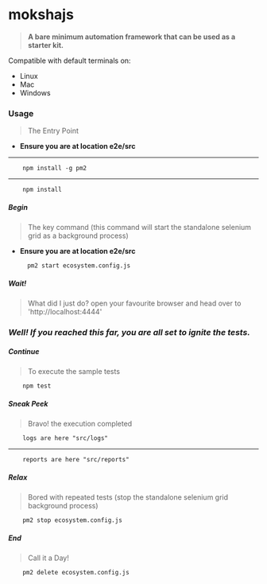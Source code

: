 # **mokshajs**

> **A bare minimum automation framework that can be used as a starter kit.**

Compatible with default terminals on:

- Linux
- Mac
- Windows

### **Usage**

> The Entry Point

- **Ensure you are at location e2e/src**

---

        npm install -g pm2

---

        npm install

##### **Begin**

> The key command (this command will start the standalone selenium grid as a background process)

- **Ensure you are at location e2e/src**

        pm2 start ecosystem.config.js

##### Wait!

> What did I just do?
> open your favourite browser and head over to 'http://localhost:4444'

### **_Well! If you reached this far, you are all set to ignite the tests._**

##### Continue

> To execute the sample tests

        npm test

##### Sneak Peek

> Bravo! the execution completed

        logs are here "src/logs"

---

        reports are here "src/reports"

##### Relax

> Bored with repeated tests (stop the standalone selenium grid background process)

        pm2 stop ecosystem.config.js

##### End

> Call it a Day!

        pm2 delete ecosystem.config.js
